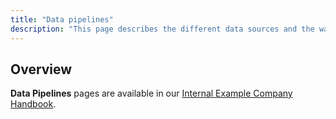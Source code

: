 ```yaml
---
title: "Data pipelines"
description: "This page describes the different data sources and the way we extract this data via data pipelines."
---
```


## Overview

**Data Pipelines** pages are available in our [Internal Example Company Handbook](https://internal.example_company.com/handbook/enterprise-data/platform/pipelines).
